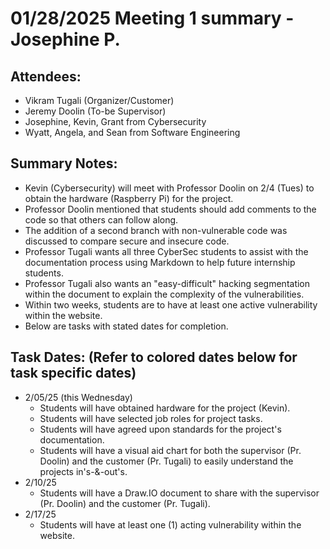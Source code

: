 # 01/28/2025 Meeting 1 summary - Josephine P.
## Attendees:
* Vikram Tugali (Organizer/Customer)
* Jeremy Doolin (To-be Supervisor)
* Josephine, Kevin, Grant from Cybersecurity
* Wyatt, Angela, and Sean from Software Engineering
## Summary Notes:
* Kevin (Cybersecurity) will meet with Professor Doolin on 2/4 (Tues) to obtain the hardware (Raspberry Pi) for the project.
* Professor Doolin mentioned that students should add comments to the code so that others can follow along.
* The addition of a second branch with non-vulnerable code was discussed to compare secure and insecure code.
* Professor Tugali wants all three CyberSec students to assist with the documentation process using Markdown to help future internship students.
* Professor Tugali also wants an "easy-difficult" hacking segmentation within the document to explain the complexity of the vulnerabilities.
* Within two weeks, students are to have at least one active vulnerability within the website.
* Below are tasks with stated dates for completion.
## Task Dates: (Refer to colored dates below for task specific dates)
* 2/05/25 (this Wednesday)
    * Students will have obtained hardware for the project (Kevin).
    * Students will have selected job roles for project tasks.
    * Students will have agreed upon standards for the project's documentation.
    * Students will have a visual aid chart for both the supervisor (Pr. Doolin) and the customer (Pr. Tugali) to easily understand the projects in's-&-out's.
* 2/10/25
    * Students will have a Draw.IO document to share with the supervisor (Pr. Doolin) and the customer (Pr. Tugali).
* 2/17/25
    * Students will have at least one (1) acting vulnerability within the website.